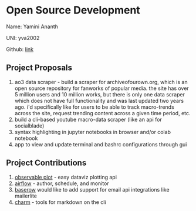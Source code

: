 # Open Source Development

Name: Yamini Ananth

UNI: yva2002

Github: [link](https://github.com/yaminivibha)

## Project Proposals

1. ao3 data scraper - build a scraper for archiveofourown.org, which is an open source repository for fanworks of popular media. the site has over 5 million users and 10 million works, but there is only one data scraper which does not have full functionality and was last updated two years ago.
i'd specifically like for users to be able to track macro-trends across the site, request trending content across a given time period, etc.  
2. build a cli-based youtube macro-data scraper (like an api for socialblade)
3. syntax highlighting in jupyter notebooks in browser and/or colab notebook
4. app to view and update terminal and bashrc configurations through gui

## Project Contributions

1. [observable plot](https://github.com/observablehq/plot) - easy dataviz plotting api
2. [airflow](https://github.com/apache/airflow) - author, schedule, and monitor
3. [baserow](https://gitlab.com/bramw/baserow) would like to add support for email api integrations like mailerlite
4. [charm](https://github.com/charmbracelet/glow) - tools for markdown on the cli
